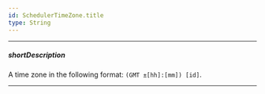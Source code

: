 ```yaml
---
id: SchedulerTimeZone.title
type: String
---
```

---
##### shortDescription
A time zone in the following format: `(GMT ±[hh]:[mm]) [id]`.

---
<!-- Description goes here -->
